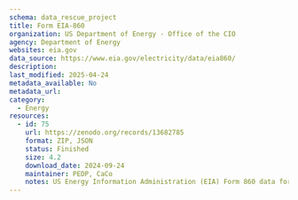 ```yaml
---
schema: data_rescue_project 
title: Form EIA-860
organization: US Department of Energy - Office of the CIO
agency: Department of Energy
websites: eia.gov
data_source: https://www.eia.gov/electricity/data/eia860/
description: 
last_modified: 2025-04-24
metadata_available: No
metadata_url: 
category:
  - Energy 
resources:
  - id: 75
    url: https://zenodo.org/records/13682785
    format: ZIP, JSON
    status: Finished
    size: 4.2
    download_date: 2024-09-24
    maintainer: PEDP, CaCo
    notes: US Energy Information Administration (EIA) Form 860 data for electric power plants with 1 megawatt or greater combined nameplate capacity.
---
```

